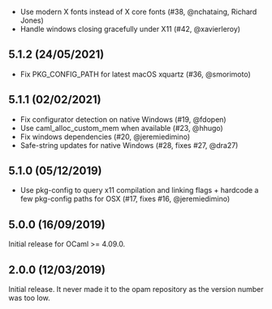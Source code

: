 - Use modern X fonts instead of X core fonts (#38, @nchataing, Richard Jones)
- Handle windows closing gracefully under X11 (#42, @xavierleroy)

5.1.2 (24/05/2021)
------------------

- Fix PKG_CONFIG_PATH for latest macOS xquartz (#36, @smorimoto)

5.1.1 (02/02/2021)
------------------

- Fix configurator detection on native Windows (#19, @fdopen)
- Use caml_alloc_custom_mem when available (#23, @hhugo)
- Fix windows dependencies (#20, @jeremiedimino)
- Safe-string updates for native Windows (#28, fixes #27, @dra27)

5.1.0 (05/12/2019)
------------------

- Use pkg-config to query x11 compilation and linking flags + hardcode
  a few pkg-config paths for OSX (#17, fixes #16, @jeremiedimino)

5.0.0 (16/09/2019)
------------------

Initial release for OCaml >= 4.09.0.

2.0.0 (12/03/2019)
------------------

Initial release. It never made it to the opam repository as the
version number was too low.
